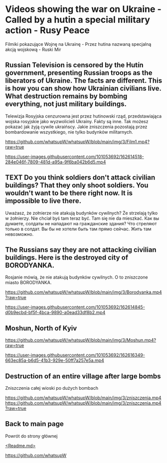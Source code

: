 # Videos showing the war on Ukraine - Called by a hutin a special military action - Rusy Peace
Filmiki pokazujące Wojnę na Ukrainę - Przez hutina nazwaną specjalną akcją wojskową - Ruski Mir

## Russian Television is censored by the Hutín government, presenting Russian troops as the liberators of Ukraine. The facts are different. This is how you can show how Ukrainian civilians live. What destruction remains by bombing everything, not just military buildings.

Telewizja Rosyjska cenzurowna jest przez hutinowski rząd, przedstawiająca wojska rosyjskie jako wyzwolicieli Ukrainy. Fakty są inne. Tak możesz pokazać jak żyją cywile ukraińscy. Jakie zniszczenia pozostają przez bombardowanie wszystkiego, nie tylko budynków militarnych. 

https://github.com/whatsupW/whatsupW/blob/main/img/3/Film1.mp4?raw=true

https://user-images.githubusercontent.com/101053692/162614518-284e046f-7809-481d-a95a-9f6ba042b6d5.mp4

## TEXT Do you think soldiers don't attack civilian buildings? That they only shoot soldiers. You wouldn't want to be there right now. It is impossible to live there.
Uważasz, że zołnierze nie atakują budynków cywilnych? Że strzelają tylko w żołnierzy. Nie chciał byś tam teraz być. Tam się nie da mieszkać.
Как вы думаете, солдаты не нападают на гражданские здания? Что стреляют только в солдат. Вы бы не хотели быть там прямо сейчас. Жить там невозможно.


## The Russians say they are not attacking civilian buildings. Here is the destroyed city of BORODYANKA.
Rosjanie mówią, że nie atakują budynków cywilnych. O to zniszczone miasto BORODYANKA.  

https://github.com/whatsupW/whatsupW/blob/main/img/3/Borodyanka.mp4?raw=true

https://user-images.githubusercontent.com/101053692/162614845-d0b9ecbd-bf5f-4bca-9890-a0ead33df8b2.mp4

## Moshun, North of Kyiv

https://github.com/whatsupW/whatsupW/blob/main/img/3/Moshun.mp4?raw=true

https://user-images.githubusercontent.com/101053692/162616349-663ec85a-b6d5-41b3-929e-50ff7a257e5a.mp4

## Destruction of an entire village after large bombs
Zniszczenia całej wioski po dużych bombach

https://github.com/whatsupW/whatsupW/blob/main/img/3/zniszczenia.mp4
https://github.com/whatsupW/whatsupW/blob/main/img/3/zniszczenia.mp4?raw=true


## Back to main page
Powrót do strony głównej

[<Readme.md>](<https://github.com/whatsupW>)

https://github.com/whatsupW
